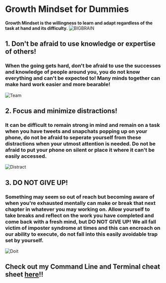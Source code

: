 # Growth Mindset for Dummies

**Growth Mindset is the willingness to learn and adapt regardless of the task at hand and its difficulty.**
![BIGBRAIN](https://www.thesynergist.org/wp-content/uploads/2014/09/469564565.jpg)

## 1. Don't be afraid to use knowledge or expertise of others!
### When the going gets hard, don't be afraid to use the successes and knowledge of people around you, you do not know everything and can't be expected to! Many minds together can make hard work easier and more bearable!
![Team](http://onix-systems.com/web/uploads/euV4H1vtetbTRdASPOLdpJZdxXIv4WLN.jpg)

## 2. Focus and minimize distractions!
### It can be difficult to remain strong in mind and remain on a task when you have tweets and snapchats popping up on your phone, do not be afraid to seperate yourself from these distractions when your utmost attention is needed. Do not be afraid to put your phone on silent or place it where it can't be easily accessed.
![Distract](https://edsurge.imgix.net/uploads/post/image/13785/distracted_student-1603853061.jpg?auto=compress%2Cformat&w=1400&h=567&fit=crop)

## 3. DO NOT GIVE UP!
### Something may seem so out of reach but becoming aware of when you're exhausted mentally can make or break that next chapter in whatever you may working on. Allow yourself to take breaks and reflect on the work you have completed and come back with a fresh mind, but DO NOT GIVE UP! We all fall victim of imposter syndrome at times and this can encroach on our ability to execute, do not fall into this easily avoidable trap set by yourself.
![Doit](https://brobible.com/wp-content/uploads/2018/10/youcan.gif)


## Check out my Command Line and Terminal cheat sheet [here](/cheat-sheet.md)!!
